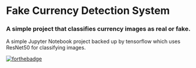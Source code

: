 # Fake Currency Detection System
### A simple project that classifies currency images as real or fake.

A simple Jupyter Notebook project backed up by tensorflow which uses ResNet50 for classifying images.

[![forthebadge](https://forthebadge.com/images/badges/made-with-python.svg)](https://forthebadge.com)


